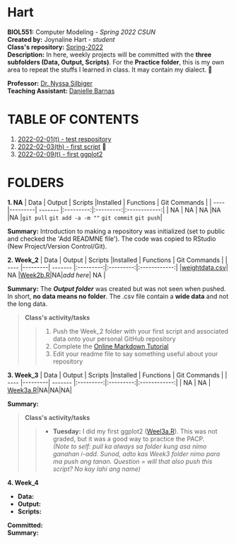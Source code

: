 # Hart
**BIOL551:** Computer Modeling - _Spring 2022 CSUN_  
**Created by:** Joynaline Hart - _student_  
**Class's repository:** [Spring-2022](https://github.com/Biol551-CSUN/Spring-2022)  
**Description:** In here, weekly projects will be committed with the **three subfolders (Data, Output, Scripts)**. For the **Practice folder**, this is my own area to repeat the stuffs I learned in class. It may contain my dialect. :thinking:  

**Professor:** [Dr. Nyssa Silbiger](https://github.com/njsilbiger)  
**Teaching Assistant:** [Danielle Barnas](https://github.com/dbarnas)  

# TABLE OF CONTENTS
1. [2022-02-01(t) - test respository](#week1b)
2. [2022-02-03(th) - first script](#week2b) :hibiscus:
4. [2022-02-09(t) - first ggplot2](#week3a)


# FOLDERS
**1. NA** <a name = "week1b"></a>
| Data | Output  | Scripts |Installed  | Functions | Git Commands |
| ---- |---------| ------- |:---------:|:---------:|:------------:|
| NA   | NA      | NA      |NA         |NA         |`git pull` `git add -a -m ""` `git commit` `git push`| 

**Summary:** Introduction to making a repository was initialized (set to public and checked the 'Add READMNE file'). The code was copied to RStudio (New Project/Version Control/Git). 


**2. Week_2** <a name = "week2b"></a>
| Data | Output  | Scripts |Installed  | Functions | Git Commands |
| ---- |---------| ------- |:---------:|:---------:|:------------:|
|[weightdata.csv](https://github.com/Biol551-CSUN/Hart/blob/main/Week_2/Data/weightdata.csv)| NA |[Week2b.R](https://github.com/Biol551-CSUN/Hart/blob/main/Week_2/Scripts/Week2b.R)|NA|_add here_| NA | 

**Summary:** The **_Output folder_** was created but was not seen when pushed. In short, **no data means no folder**. The .csv file contain a **wide data** and not the long data. 
> **Class's activity/tasks**  
>> 1. Push the Week_2 folder with your first script and associated data onto your personal GitHub repository
>> 2. Complete the [Online Markdown Tutorial](https://www.markdowntutorial.com/)
>> 3. Edit your readme file to say something useful about your repository

**3. Week_3** <a name = "week3a"></a>
| Data | Output  | Scripts |Installed  | Functions | Git Commands |
| ---- |---------| ------- |:---------:|:---------:|:------------:|
| NA       | NA          | [Week3a.R](https://github.com/Biol551-CSUN/Hart/blob/main/Week_3/Scripts/Week_3a.R)|NA|NA|NA| 

**Summary:**
> **Class's activity/tasks** 
>> * **Tuesday:** I did my first ggplot2 ([Weel3a.R](https://github.com/Biol551-CSUN/Hart/blob/main/Week_3/Scripts/Week_3a.R)). This was not graded, but it was a good way to practice the PACP.  
>> _(Note to self: pull ka always sa folder kung asa nimo ganahan i-add. Sunod, adto kas Week3 folder nimo para ma push ang tanan. Question = will that also push this script? No kay lahi ang name)_

**4. Week_4**
* **Data:** 
* **Output:** 
* **Scripts:** 

**Committed:**  
**Summary:**
